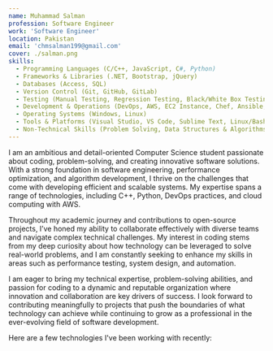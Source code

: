 ```yaml
---
name: Muhammad Salman
profession: Software Engineer
work: 'Software Engineer'
location: Pakistan
email: 'chmsalman199@gmail.com'
cover: ./salman.png
skills:
  - Programming Languages (C/C++, JavaScript, C#, Python)
  - Frameworks & Libraries (.NET, Bootstrap, jQuery)
  - Databases (Access, SQL)
  - Version Control (Git, GitHub, GitLab)
  - Testing (Manual Testing, Regression Testing, Black/White Box Testing, API Testing, Bugs Reporting on Jira)
  - Development & Operations (DevOps, AWS, EC2 Instance, Chef, Ansible, Docker, CI/CD, Jenkins)
  - Operating Systems (Windows, Linux)
  - Tools & Platforms (Visual Studio, VS Code, Sublime Text, Linux/Bash, Anaconda)
  - Non-Technical Skills (Problem Solving, Data Structures & Algorithms, Team Collaboration, Teaching)
---
```


I am an ambitious and detail-oriented Computer Science student passionate about coding, problem-solving, and creating innovative software solutions. With a strong foundation in software engineering, performance optimization, and algorithm development, I thrive on the challenges that come with developing efficient and scalable systems. My expertise spans a range of technologies, including C++, Python, DevOps practices, and cloud computing with AWS.

Throughout my academic journey and contributions to open-source projects, I’ve honed my ability to collaborate effectively with diverse teams and navigate complex technical challenges. My interest in coding stems from my deep curiosity about how technology can be leveraged to solve real-world problems, and I am constantly seeking to enhance my skills in areas such as performance testing, system design, and automation.

I am eager to bring my technical expertise, problem-solving abilities, and passion for coding to a dynamic and reputable organization where innovation and collaboration are key drivers of success. I look forward to contributing meaningfully to projects that push the boundaries of what technology can achieve while continuing to grow as a professional in the ever-evolving field of software development.

Here are a few technologies I've been working with recently:
